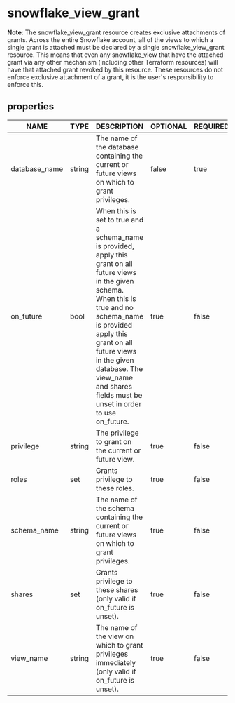 
# snowflake_view_grant

<!-- These docs are auto-generated by code in ./docgen, run by with make docs. Manual edits will be overwritten. -->

**Note**: The snowflake_view_grant resource creates exclusive attachments of grants.
		Across the entire Snowflake account, all of the views to which a single grant is attached must be declared
		by a single snowflake_view_grant resource. This means that even any snowflake_view that have the attached
		grant via any other mechanism (including other Terraform resources) will have that attached grant revoked by this resource.
		These resources do not enforce exclusive attachment of a grant, it is the user's responsibility to enforce this.
		
## properties

|     NAME      |  TYPE  |                                                                                                                                               DESCRIPTION                                                                                                                                               | OPTIONAL | REQUIRED  | COMPUTED | DEFAULT  |
|---------------|--------|---------------------------------------------------------------------------------------------------------------------------------------------------------------------------------------------------------------------------------------------------------------------------------------------------------|----------|-----------|----------|----------|
| database_name | string | The name of the database containing the current or future views on which to grant privileges.                                                                                                                                                                                                           | false    | true      | false    |          |
| on_future     | bool   | When this is set to true and a schema_name is provided, apply this grant on all future views in the given schema. When this is true and no schema_name is provided apply this grant on all future views in the given database. The view_name and shares fields must be unset in order to use on_future. | true     | false     | false    | false    |
| privilege     | string | The privilege to grant on the current or future view.                                                                                                                                                                                                                                                   | true     | false     | false    | "SELECT" |
| roles         | set    | Grants privilege to these roles.                                                                                                                                                                                                                                                                        | true     | false     | false    |          |
| schema_name   | string | The name of the schema containing the current or future views on which to grant privileges.                                                                                                                                                                                                             | true     | false     | false    |          |
| shares        | set    | Grants privilege to these shares (only valid if on_future is unset).                                                                                                                                                                                                                                    | true     | false     | false    |          |
| view_name     | string | The name of the view on which to grant privileges immediately (only valid if on_future is unset).                                                                                                                                                                                                       | true     | false     | false    |          |
